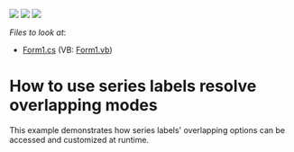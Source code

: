<!-- default badges list -->
![](https://img.shields.io/endpoint?url=https://codecentral.devexpress.com/api/v1/VersionRange/128575886/14.2.3%2B)
[![](https://img.shields.io/badge/Open_in_DevExpress_Support_Center-FF7200?style=flat-square&logo=DevExpress&logoColor=white)](https://supportcenter.devexpress.com/ticket/details/E1273)
[![](https://img.shields.io/badge/📖_How_to_use_DevExpress_Examples-e9f6fc?style=flat-square)](https://docs.devexpress.com/GeneralInformation/403183)
<!-- default badges end -->
<!-- default file list -->
*Files to look at*:

* [Form1.cs](./CS/LabelsOverlap/Form1.cs) (VB: [Form1.vb](./VB/LabelsOverlap/Form1.vb))
<!-- default file list end -->
# How to use series labels resolve overlapping modes


<p>This example demonstrates how series labels' overlapping options can be accessed and customized at runtime.</p>

<br/>


